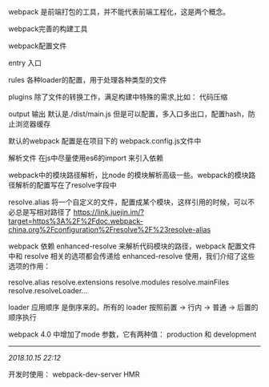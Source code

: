 webpack 是前端打包的工具，并不能代表前端工程化，这是两个概念。

webpack完善的构建工具

webpack配置文件

entry 入口

rules   各种loader的配置，用于处理各种类型的文件

plugins  除了文件的转换工作，满足构建中特殊的需求,比如： 代码压缩

output  输出   默认是./dist/main.js   但是可以配置，多入口多出口，配置hash，防止浏览器缓存


默认的webpack 配置是在项目下的 webpack.config.js文件中

解析文件
在js中尽量使用es6的import 来引入依赖

webpack中的模块路径解析，比node 的模块解析高级一些。webpack的模块路径解析的配置写在了resolve字段中

resolve.alias  将一个自定义的文件，配置成某个模块，这样引用的时候，可以不必总是写相对路径了
https://link.juejin.im/?target=https%3A%2F%2Fdoc.webpack-china.org%2Fconfiguration%2Fresolve%2F%23resolve-alias

webpack 依赖 enhanced-resolve 来解析代码模块的路径，webpack 配置文件中和 resolve 相关的选项都会传递给 enhanced-resolve 使用，我们介绍了这些选项的作用：

resolve.alias
resolve.extensions
resolve.modules
resolve.mainFiles
resolve.resolveLoader...

loader 应用顺序  是倒序来的。所有的 loader 按照前置 -> 行内 -> 普通 -> 后置的顺序执行

webpack 4.0 中增加了mode 参数，它有两种值： production 和 development 

---

*2018.10.15 22:12*

开发时使用：
webpack-dev-server
HMR




